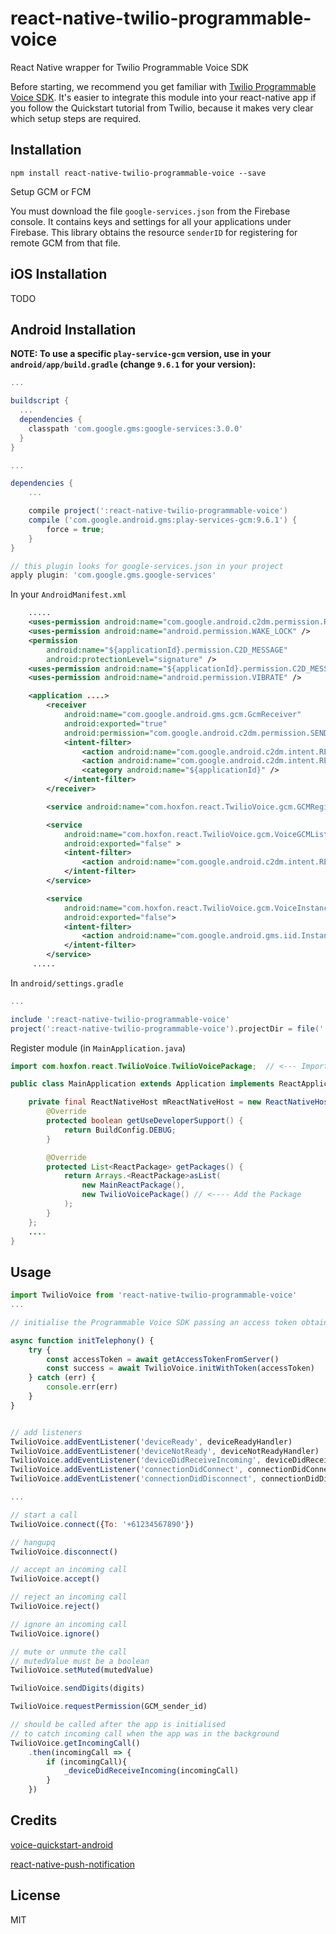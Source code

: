 # react-native-twilio-programmable-voice
React Native wrapper for Twilio Programmable Voice SDK

Before starting, we recommend you get familiar with [Twilio Programmable Voice SDK](https://www.twilio.com/docs/api/voice-sdk). 
It's easier to integrate this module into your react-native app if you follow the Quickstart tutorial from Twilio, because it makes very clear which setup steps are required.

## Installation
```
npm install react-native-twilio-programmable-voice --save
```

Setup GCM or FCM

You must download the file `google-services.json` from the Firebase console.
It contains keys and settings for all your applications under Firebase. This library obtains the resource `senderID` for registering for remote GCM from that file.

## iOS Installation

TODO

## Android Installation

**NOTE: To use a specific `play-service-gcm` version, use in your `android/app/build.gradle` (change `9.6.1` for your version):**
```gradle
...

buildscript {
  ...
  dependencies {
    classpath 'com.google.gms:google-services:3.0.0'
  }
}

...

dependencies {
    ...

    compile project(':react-native-twilio-programmable-voice')
    compile ('com.google.android.gms:play-services-gcm:9.6.1') {
        force = true;
    }
}

// this plugin looks for google-services.json in your project
apply plugin: 'com.google.gms.google-services'
```

In your `AndroidManifest.xml`
```xml
    .....
    <uses-permission android:name="com.google.android.c2dm.permission.RECEIVE" />
    <uses-permission android:name="android.permission.WAKE_LOCK" />
    <permission
        android:name="${applicationId}.permission.C2D_MESSAGE"
        android:protectionLevel="signature" />
    <uses-permission android:name="${applicationId}.permission.C2D_MESSAGE" />
    <uses-permission android:name="android.permission.VIBRATE" />

    <application ....>
        <receiver
            android:name="com.google.android.gms.gcm.GcmReceiver"
            android:exported="true"
            android:permission="com.google.android.c2dm.permission.SEND" >
            <intent-filter>
                <action android:name="com.google.android.c2dm.intent.RECEIVE" />
                <action android:name="com.google.android.c2dm.intent.REGISTRATION" />
                <category android:name="${applicationId}" />
            </intent-filter>
        </receiver>

        <service android:name="com.hoxfon.react.TwilioVoice.gcm.GCMRegistrationService" />

        <service
            android:name="com.hoxfon.react.TwilioVoice.gcm.VoiceGCMListenerService"
            android:exported="false" >
            <intent-filter>
                <action android:name="com.google.android.c2dm.intent.RECEIVE" />
            </intent-filter>
        </service>

        <service
            android:name="com.hoxfon.react.TwilioVoice.gcm.VoiceInstanceIDListenerService"
            android:exported="false">
            <intent-filter>
                <action android:name="com.google.android.gms.iid.InstanceID" />
            </intent-filter>
        </service>
     .....

```

In `android/settings.gradle`
```gradle
...

include ':react-native-twilio-programmable-voice'
project(':react-native-twilio-programmable-voice').projectDir = file('../node_modules/react-native-twilio-programmable-voice/android')
```

Register module (in `MainApplication.java`)

```java
import com.hoxfon.react.TwilioVoice.TwilioVoicePackage;  // <--- Import Package

public class MainApplication extends Application implements ReactApplication {

    private final ReactNativeHost mReactNativeHost = new ReactNativeHost(this) {
        @Override
        protected boolean getUseDeveloperSupport() {
            return BuildConfig.DEBUG;
        }

        @Override
        protected List<ReactPackage> getPackages() {
            return Arrays.<ReactPackage>asList(
                new MainReactPackage(),
                new TwilioVoicePackage() // <---- Add the Package
            );
        }
    };
    ....
}
```

## Usage

```javascript
import TwilioVoice from 'react-native-twilio-programmable-voice'
...

// initialise the Programmable Voice SDK passing an access token obtained from the server.

async function initTelephony() {
    try {
        const accessToken = await getAccessTokenFromServer()
        const success = await TwilioVoice.initWithToken(accessToken)  
    } catch (err) {
        console.err(err)
    }
}


// add listeners 
TwilioVoice.addEventListener('deviceReady', deviceReadyHandler)
TwilioVoice.addEventListener('deviceNotReady', deviceNotReadyHandler)
TwilioVoice.addEventListener('deviceDidReceiveIncoming', deviceDidReceiveIncomingHandler)
TwilioVoice.addEventListener('connectionDidConnect', connectionDidConnectHandler)
TwilioVoice.addEventListener('connectionDidDisconnect', connectionDidDisconnectHandler)

...

// start a call
TwilioVoice.connect({To: '+61234567890'})

// hangupq
TwilioVoice.disconnect()

// accept an incoming call
TwilioVoice.accept()

// reject an incoming call
TwilioVoice.reject()

// ignore an incoming call
TwilioVoice.ignore()

// mute or unmute the call
// mutedValue must be a boolean
TwilioVoice.setMuted(mutedValue)

TwilioVoice.sendDigits(digits)

TwilioVoice.requestPermission(GCM_sender_id)

// should be called after the app is initialised
// to catch incoming call when the app was in the background
TwilioVoice.getIncomingCall()
    .then(incomingCall => {
        if (incomingCall){
            _deviceDidReceiveIncoming(incomingCall)
        }
    })

```


## Credits

[voice-quickstart-android](https://github.com/twilio/voice-quickstart-android)

[react-native-push-notification](https://github.com/zo0r/react-native-push-notification)


## License

MIT
